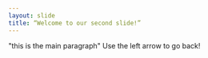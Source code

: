 ```yaml
---
layout: slide
title: “Welcome to our second slide!”
---
```

"this is the main paragraph"
Use the left arrow to go back!

